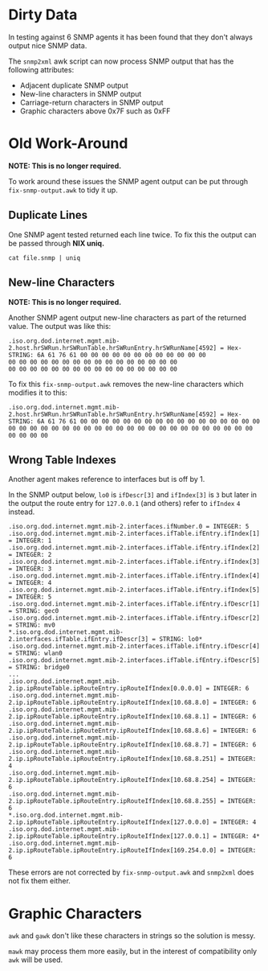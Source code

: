 # Dirty Data #

In testing against 6 SNMP agents it has been found that they don't always output nice SNMP data.

The `snmp2xml` awk script can now process SNMP output that has the following attributes:

  * Adjacent duplicate SNMP output
  * New-line characters in SNMP output
  * Carriage-return characters in SNMP output
  * Graphic characters above 0x7F such as 0xFF

# Old Work-Around #

**NOTE: This is no longer required.**

To work around these issues the SNMP agent output can be put through `fix-snmp-output.awk` to tidy it up.

## Duplicate Lines ##

One SNMP agent tested returned each line twice. To fix this the output can be passed through **NIX uniq.**

```
cat file.snmp | uniq
```

## New-line Characters ##

**NOTE: This is no longer required.**

Another SNMP agent output new-line characters as part of the returned value. The output was like this:

```
.iso.org.dod.internet.mgmt.mib-2.host.hrSWRun.hrSWRunTable.hrSWRunEntry.hrSWRunName[4592] = Hex-STRING: 6A 61 76 61 00 00 00 00 00 00 00 00 00 00 00 00 
00 00 00 00 00 00 00 00 00 00 00 00 00 00 00 00 
00 00 00 00 00 00 00 00 00 00 00 00 00 00 00 00 
```

To fix this `fix-snmp-output.awk` removes the new-line characters which modifies it to this:

```
.iso.org.dod.internet.mgmt.mib-2.host.hrSWRun.hrSWRunTable.hrSWRunEntry.hrSWRunName[4592] = Hex-STRING: 6A 61 76 61 00 00 00 00 00 00 00 00 00 00 00 00 00 00 00 00 00 00 00 00 00 00 00 00 00 00 00 00 00 00 00 00 00 00 00 00 00 00 00 00 00 00 00 00 
```

## Wrong Table Indexes ##

Another agent makes reference to interfaces but is off by 1.

In the SNMP output below, `lo0` is `ifDescr[3]` and `ifIndex[3]` is `3` but later in the output the route entry for `127.0.0.1` (and others) refer to `ifIndex` `4` instead.

```
.iso.org.dod.internet.mgmt.mib-2.interfaces.ifNumber.0 = INTEGER: 5
.iso.org.dod.internet.mgmt.mib-2.interfaces.ifTable.ifEntry.ifIndex[1] = INTEGER: 1
.iso.org.dod.internet.mgmt.mib-2.interfaces.ifTable.ifEntry.ifIndex[2] = INTEGER: 2
.iso.org.dod.internet.mgmt.mib-2.interfaces.ifTable.ifEntry.ifIndex[3] = INTEGER: 3
.iso.org.dod.internet.mgmt.mib-2.interfaces.ifTable.ifEntry.ifIndex[4] = INTEGER: 4
.iso.org.dod.internet.mgmt.mib-2.interfaces.ifTable.ifEntry.ifIndex[5] = INTEGER: 5
.iso.org.dod.internet.mgmt.mib-2.interfaces.ifTable.ifEntry.ifDescr[1] = STRING: gec0
.iso.org.dod.internet.mgmt.mib-2.interfaces.ifTable.ifEntry.ifDescr[2] = STRING: mv0
*.iso.org.dod.internet.mgmt.mib-2.interfaces.ifTable.ifEntry.ifDescr[3] = STRING: lo0*
.iso.org.dod.internet.mgmt.mib-2.interfaces.ifTable.ifEntry.ifDescr[4] = STRING: wlan0
.iso.org.dod.internet.mgmt.mib-2.interfaces.ifTable.ifEntry.ifDescr[5] = STRING: bridge0
...
.iso.org.dod.internet.mgmt.mib-2.ip.ipRouteTable.ipRouteEntry.ipRouteIfIndex[0.0.0.0] = INTEGER: 6
.iso.org.dod.internet.mgmt.mib-2.ip.ipRouteTable.ipRouteEntry.ipRouteIfIndex[10.68.8.0] = INTEGER: 6
.iso.org.dod.internet.mgmt.mib-2.ip.ipRouteTable.ipRouteEntry.ipRouteIfIndex[10.68.8.1] = INTEGER: 6
.iso.org.dod.internet.mgmt.mib-2.ip.ipRouteTable.ipRouteEntry.ipRouteIfIndex[10.68.8.6] = INTEGER: 6
.iso.org.dod.internet.mgmt.mib-2.ip.ipRouteTable.ipRouteEntry.ipRouteIfIndex[10.68.8.7] = INTEGER: 6
.iso.org.dod.internet.mgmt.mib-2.ip.ipRouteTable.ipRouteEntry.ipRouteIfIndex[10.68.8.251] = INTEGER: 4
.iso.org.dod.internet.mgmt.mib-2.ip.ipRouteTable.ipRouteEntry.ipRouteIfIndex[10.68.8.254] = INTEGER: 6
.iso.org.dod.internet.mgmt.mib-2.ip.ipRouteTable.ipRouteEntry.ipRouteIfIndex[10.68.8.255] = INTEGER: 6
*.iso.org.dod.internet.mgmt.mib-2.ip.ipRouteTable.ipRouteEntry.ipRouteIfIndex[127.0.0.0] = INTEGER: 4
.iso.org.dod.internet.mgmt.mib-2.ip.ipRouteTable.ipRouteEntry.ipRouteIfIndex[127.0.0.1] = INTEGER: 4*
.iso.org.dod.internet.mgmt.mib-2.ip.ipRouteTable.ipRouteEntry.ipRouteIfIndex[169.254.0.0] = INTEGER: 6
```

These errors are not corrected by `fix-snmp-output.awk` and `snmp2xml` does not fix them either.

# Graphic Characters #

`awk` and `gawk` don't like these characters in strings so the solution is messy.

`mawk` may process them more easily, but in the interest of compatibility only `awk` will be used.